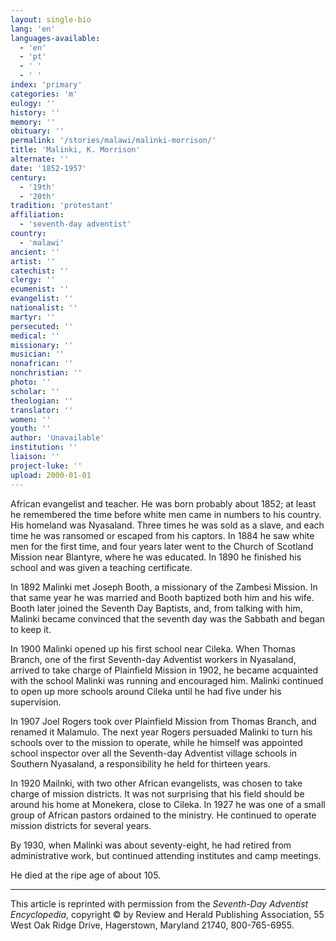 ```yaml
---
layout: single-bio
lang: 'en'
languages-available:
  - 'en'
  - 'pt'
  - ' '
  - ' '
index: 'primary'
categories: 'm'
eulogy: ''
history: ''
memory: ''
obituary: ''
permalink: '/stories/malawi/malinki-morrison/'
title: 'Malinki, K. Morrison'
alternate: ''
date: '1852-1957'
century:
  - '19th'
  - '20th'
tradition: 'protestant'
affiliation:
  - 'seventh-day adventist'
country:
  - 'malawi'
ancient: ''
artist: ''
catechist: ''
clergy: ''
ecumenist: ''
evangelist: ''
nationalist: ''
martyr: ''
persecuted: ''
medical: ''
missionary: ''
musician: ''
nonafrican: ''
nonchristian: ''
photo: ''
scholar: ''
theologian: ''
translator: ''
women: ''
youth: ''
author: 'Unavailable'
institution: ''
liaison: ''
project-luke: ''
upload: 2000-01-01
---
```



African evangelist and teacher. He was born probably about 1852; at least he remembered the time before white men came in numbers to his country. His homeland was Nyasaland. Three times he was sold as a slave, and each time he was ransomed or escaped from his captors. In 1884 he saw white men for the first time, and four years later went to the Church of Scotland Mission near Blantyre, where he was educated. In 1890 he finished his school and was given a teaching certificate.

In 1892 Malinki met Joseph Booth, a missionary of the Zambesi Mission. In that same year he was married and Booth baptized both him and his wife. Booth later joined the Seventh Day Baptists, and, from talking with him, Malinki became convinced that the seventh day was the Sabbath and began to keep it.

In 1900 Malinki opened up his first school near Cileka. When Thomas Branch, one of the first Seventh-day Adventist workers in Nyasaland, arrived to take charge of Plainfield Mission in 1902, he became acquainted with the school Malinki was running and encouraged him. Malinki continued to open up more schools around Cileka until he had five under his supervision.

In 1907 Joel Rogers took over Plainfield Mission from Thomas Branch, and renamed it Malamulo. The next year Rogers persuaded Malinki to turn his schools over to the mission to operate, while he himself was appointed school inspector over all the Seventh-day Adventist village schools in Southern Nyasaland, a responsibility he held for thirteen years.

In 1920 Mailnki, with two other African evangelists, was chosen to take charge of mission districts. It was not surprising that his field should be around his home at Monekera, close to Cileka. In 1927 he was one of a small group of African pastors ordained to the ministry. He continued to operate mission districts for several years.

By 1930, when Malinki was about seventy-eight, he had retired from administrative work, but continued attending institutes and camp meetings.

He died at the ripe age of about 105.

---

This article is reprinted with permission from the *Seventh-Day Adventist Encyclopedia*, copyright &copy; by Review and Herald Publishing Association, 55 West Oak Ridge Drive, Hagerstown, Maryland 21740, 800-765-6955.